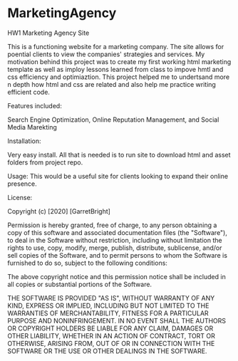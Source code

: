 # MarketingAgency

HW1 Marketing Agency Site

This is a functioning website for a marketing company.  The site allows for poential clients to view the companies' strategies and services. My motivation behind this project was to  create my first working html marketing template as well as imploy lessons learned from class to impove hmtl and css efficiency and optimiaztion.  This project helped me to undertsand more n depth how html and css are related and also help me practice writing efficient code. 


Features included:

 Search Engine Optimization, Online Reputation Management, and Social Media Marekting 


Installation:

Very easy install. All that is needed is to run site to download html and asset folders from project repo.

Usage: This would be a useful site for clients looking to expand their online presence. 

License:

Copyright (c) [2020] [GarretBright]

Permission is hereby granted, free of charge, to any person obtaining a copy
of this software and associated documentation files (the "Software"), to deal
in the Software without restriction, including without limitation the rights
to use, copy, modify, merge, publish, distribute, sublicense, and/or sell
copies of the Software, and to permit persons to whom the Software is
furnished to do so, subject to the following conditions:

The above copyright notice and this permission notice shall be included in all
copies or substantial portions of the Software.

THE SOFTWARE IS PROVIDED "AS IS", WITHOUT WARRANTY OF ANY KIND, EXPRESS OR
IMPLIED, INCLUDING BUT NOT LIMITED TO THE WARRANTIES OF MERCHANTABILITY,
FITNESS FOR A PARTICULAR PURPOSE AND NONINFRINGEMENT. IN NO EVENT SHALL THE
AUTHORS OR COPYRIGHT HOLDERS BE LIABLE FOR ANY CLAIM, DAMAGES OR OTHER
LIABILITY, WHETHER IN AN ACTION OF CONTRACT, TORT OR OTHERWISE, ARISING FROM,
OUT OF OR IN CONNECTION WITH THE SOFTWARE OR THE USE OR OTHER DEALINGS IN THE
SOFTWARE.